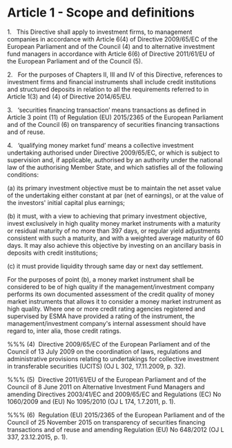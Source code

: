 # Article 1 - Scope and definitions


1.   This Directive shall apply to investment firms, to management companies in accordance with Article 6(4) of Directive 2009/65/EC of the European Parliament and of the Council (4) and to alternative investment fund managers in accordance with Article 6(6) of Directive 2011/61/EU of the European Parliament and of the Council (5).

2.   For the purposes of Chapters II, III and IV of this Directive, references to investment firms and financial instruments shall include credit institutions and structured deposits in relation to all the requirements referred to in Article 1(3) and (4) of Directive 2014/65/EU.

3.   ‘securities financing transaction’ means transactions as defined in Article 3 point (11) of Regulation (EU) 2015/2365 of the European Parliament and of the Council (6) on transparency of securities financing transactions and of reuse.

4.   ‘qualifying money market fund’ means a collective investment undertaking authorised under Directive 2009/65/EC, or which is subject to supervision and, if applicable, authorised by an authority under the national law of the authorising Member State, and which satisfies all of the following conditions:

(a) its primary investment objective must be to maintain the net asset value of the undertaking either constant at par (net of earnings), or at the value of the investors' initial capital plus earnings;

(b) it must, with a view to achieving that primary investment objective, invest exclusively in high quality money market instruments with a maturity or residual maturity of no more than 397 days, or regular yield adjustments consistent with such a maturity, and with a weighted average maturity of 60 days. It may also achieve this objective by investing on an ancillary basis in deposits with credit institutions;

(c) it must provide liquidity through same day or next day settlement.

For the purposes of point (b), a money market instrument shall be considered to be of high quality if the management/investment company performs its own documented assessment of the credit quality of money market instruments that allows it to consider a money market instrument as high quality. Where one or more credit rating agencies registered and supervised by ESMA have provided a rating of the instrument, the management/investment company's internal assessment should have regard to, inter alia, those credit ratings.

%%% (4)  Directive 2009/65/EC of the European Parliament and of the Council of 13 July 2009 on the coordination of laws, regulations and administrative provisions relating to undertakings for collective investment in transferable securities (UCITS) (OJ L 302, 17.11.2009, p. 32).

%%% (5)  Directive 2011/61/EU of the European Parliament and of the Council of 8 June 2011 on Alternative Investment Fund Managers and amending Directives 2003/41/EC and 2009/65/EC and Regulations (EC) No 1060/2009 and (EU) No 1095/2010 (OJ L 174, 1.7.2011, p. 1).

%%% (6)  Regulation (EU) 2015/2365 of the European Parliament and of the Council of 25 November 2015 on transparency of securities financing transactions and of reuse and amending Regulation (EU) No 648/2012 (OJ L 337, 23.12.2015, p. 1).
